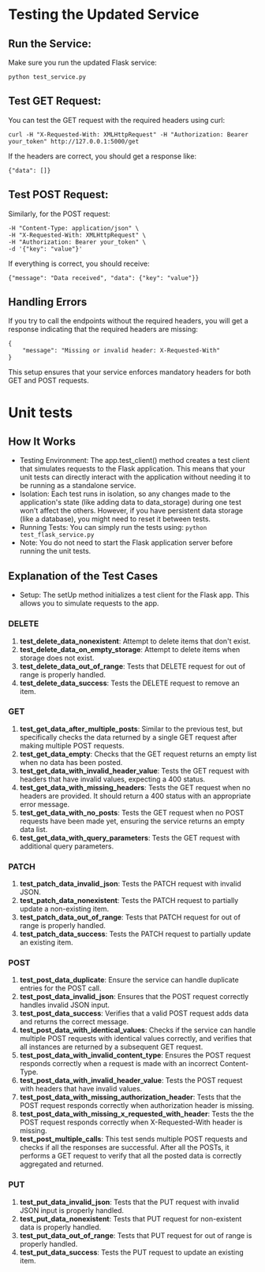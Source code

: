 # Testing the Updated Service
## Run the Service:
Make sure you run the updated Flask service:

```python test_service.py```

## Test GET Request:
You can test the GET request with the required headers using curl:

```curl -H "X-Requested-With: XMLHttpRequest" -H "Authorization: Bearer your_token" http://127.0.0.1:5000/get```

If the headers are correct, you should get a response like:

```{"data": []}```

## Test POST Request:
Similarly, for the POST request:

```curl -X POST http://127.0.0.1:5000/post \
-H "Content-Type: application/json" \
-H "X-Requested-With: XMLHttpRequest" \
-H "Authorization: Bearer your_token" \
-d '{"key": "value"}'
```
If everything is correct, you should receive:

```{"message": "Data received", "data": {"key": "value"}}```

## Handling Errors
If you try to call the endpoints without the required headers, you will get a response indicating that the required headers are missing:

```
{
    "message": "Missing or invalid header: X-Requested-With"
}
```
This setup ensures that your service enforces mandatory headers for both GET and POST requests.

# Unit tests
## How It Works
* Testing Environment: The app.test_client() method creates a test client that simulates requests to the Flask application. This means that your unit tests can directly interact with the application without needing it to be running as a standalone service.
* Isolation: Each test runs in isolation, so any changes made to the application's state (like adding data to data_storage) during one test won't affect the others. However, if you have persistent data storage (like a database), you might need to reset it between tests.
* Running Tests: You can simply run the tests using:
```python test_flask_service.py```
* Note: You do not need to start the Flask application server before running the unit tests.

## Explanation of the Test Cases
* Setup: The setUp method initializes a test client for the Flask app. This allows you to simulate requests to the app.
### DELETE
1. __test_delete_data_nonexistent__: Attempt to delete items that don't exist.
1. __test_delete_data_on_empty_storage__: Attempt to delete items when storage does not exist.
1. __test_delete_data_out_of_range__: Tests that DELETE request for out of range is properly handled.
1. __test_delete_data_success__: Tests the DELETE request to remove an item.
### GET
1. __test_get_data_after_multiple_posts__: Similar to the previous test, but specifically checks the data returned by a single GET request after making multiple POST requests.
1. __test_get_data_empty__: Checks that the GET request returns an empty list when no data has been posted.
1. __test_get_data_with_invalid_header_value__: Tests the GET request with headers that have invalid values, expecting a 400 status.
1. __test_get_data_with_missing_headers__: Tests the GET request when no headers are provided. It should return a 400 status with an appropriate error message.
1. __test_get_data_with_no_posts__: Tests the GET request when no POST requests have been made yet, ensuring the service returns an empty data list.
1. __test_get_data_with_query_parameters__: Tests the GET request with additional query parameters.
### PATCH
1. __test_patch_data_invalid_json__: Tests the PATCH request with invalid JSON.
1. __test_patch_data_nonexistent__: Tests the PATCH request to partially update a non-existing item.
1. __test_patch_data_out_of_range__: Tests that PATCH request for out of range is properly handled.
1. __test_patch_data_success__: Tests the PATCH request to partially update an existing item.
### POST
1. __test_post_data_duplicate__: Ensure the service can handle duplicate entries for the POST call.
1. __test_post_data_invalid_json__: Ensures that the POST request correctly handles invalid JSON input.
1. __test_post_data_success__: Verifies that a valid POST request adds data and returns the correct message.
1. __test_post_data_with_identical_values__: Checks if the service can handle multiple POST requests with identical values correctly, and verifies that all instances are returned by a subsequent GET request.
1. __test_post_data_with_invalid_content_type__: Ensures the POST request responds correctly when a request is made with an incorrect Content-Type.
1. __test_post_data_with_invalid_header_value__: Tests the POST request with headers that have invalid values.
1. __test_post_data_with_missing_authorization_header__: Tests that the POST request responds correctly when authorization header is missing.
1. __test_post_data_with_missing_x_requested_with_header__: Tests the the POST request responds correctly when X-Requested-With header is missing.
1. __test_post_multiple_calls__: This test sends multiple POST requests and checks if all the responses are successful. After all the POSTs, it performs a GET request to verify that all the posted data is correctly aggregated and returned.
### PUT
1. __test_put_data_invalid_json__: Tests that the PUT request with invalid JSON input is properly handled.
1. __test_put_data_nonexistent__: Tests that PUT request for non-existent data is properly handled.
1. __test_put_data_out_of_range__: Tests that PUT request for out of range is properly handled.
1. __test_put_data_success__: Tests the PUT request to update an existing item.
